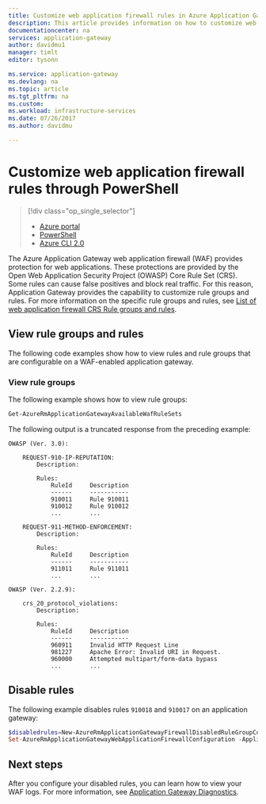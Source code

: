 ```yaml
---
title: Customize web application firewall rules in Azure Application Gateway - PowerShell | Microsoft Docs
description: This article provides information on how to customize web application firewall rules in Application Gateway with PowerShell.
documentationcenter: na
services: application-gateway
author: davidmu1 
manager: timlt
editor: tysonn

ms.service: application-gateway
ms.devlang: na
ms.topic: article
ms.tgt_pltfrm: na
ms.custom:
ms.workload: infrastructure-services
ms.date: 07/26/2017
ms.author: davidmu

---
```


# Customize web application firewall rules through PowerShell

> [!div class="op_single_selector"]
> * [Azure portal](application-gateway-customize-waf-rules-portal.md)
> * [PowerShell](application-gateway-customize-waf-rules-powershell.md)
> * [Azure CLI 2.0](application-gateway-customize-waf-rules-cli.md)

The Azure Application Gateway web application firewall (WAF) provides protection for web applications. These protections are provided by the Open Web Application Security Project (OWASP) Core Rule Set (CRS). Some rules can cause false positives and block real traffic. For this reason, Application Gateway provides the capability to customize rule groups and rules. For more information on the specific rule groups and rules, see [List of web application firewall CRS Rule groups and rules](application-gateway-crs-rulegroups-rules.md).

## View rule groups and rules

The following code examples show how to view rules and rule groups that are configurable on a WAF-enabled application gateway.

### View rule groups

The following example shows how to view rule groups:

```powershell
Get-AzureRmApplicationGatewayAvailableWafRuleSets
```

The following output is a truncated response from the preceding example:

```
OWASP (Ver. 3.0):

    REQUEST-910-IP-REPUTATION:
        Description:
            
        Rules:
            RuleId     Description
            ------     -----------
            910011     Rule 910011
            910012     Rule 910012
            ...        ...

    REQUEST-911-METHOD-ENFORCEMENT:
        Description:
            
        Rules:
            RuleId     Description
            ------     -----------
            911011     Rule 911011
            ...        ...

OWASP (Ver. 2.2.9):

    crs_20_protocol_violations:
        Description:
            
        Rules:
            RuleId     Description
            ------     -----------
            960911     Invalid HTTP Request Line
            981227     Apache Error: Invalid URI in Request.
            960000     Attempted multipart/form-data bypass
            ...        ...
```

## Disable rules

The following example disables rules `910018` and `910017` on an application gateway:

```powershell
$disabledrules=New-AzureRmApplicationGatewayFirewallDisabledRuleGroupConfig -RuleGroupName REQUEST-910-IP-REPUTATION -Rules 910018,910017
Set-AzureRmApplicationGatewayWebApplicationFirewallConfiguration -ApplicationGateway $gw -Enabled $true -FirewallMode Detection -RuleSetVersion 3.0 -RuleSetType OWASP -DisabledRuleGroups $disabledrules
```

## Next steps

After you configure your disabled rules, you can learn how to view your WAF logs. For more information, see [Application Gateway Diagnostics](application-gateway-diagnostics.md#diagnostic-logging).

[fig1]: ./media/application-gateway-customize-waf-rules-portal/1.png
[1]: ./media/application-gateway-customize-waf-rules-portal/figure1.png
[2]: ./media/application-gateway-customize-waf-rules-portal/figure2.png
[3]: ./media/application-gateway-customize-waf-rules-portal/figure3.png
